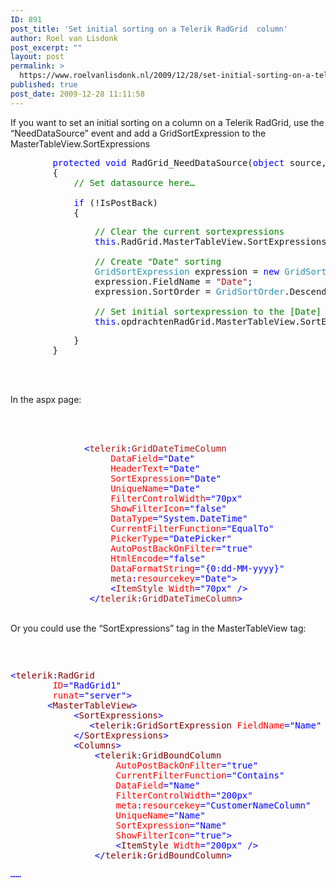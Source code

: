 ```yaml
---
ID: 891
post_title: 'Set initial sorting on a Telerik RadGrid  column'
author: Roel van Lisdonk
post_excerpt: ""
layout: post
permalink: >
  https://www.roelvanlisdonk.nl/2009/12/28/set-initial-sorting-on-a-telerik-radgrid-column/
published: true
post_date: 2009-12-28 11:11:58
---
```

<p>If you want to set an initial sorting on a column on a Telerik RadGrid, use the “NeedDataSource” event and add a GridSortExpression to the MasterTableView.SortExpressions</p>  <pre class="code"><span style="color: blue">        protected void </span>RadGrid_NeedDataSource(<span style="color: blue">object </span>source, <span style="color: #2b91af">GridNeedDataSourceEventArgs </span>e)
        {
            <span style="color: green">// Set datasource here…
            </span>
            <span style="color: blue">if </span>(!IsPostBack)
            {</pre>

<pre class="code"><span style="color: green">                // Clear the current sortexpressions
                </span><span style="color: blue">this</span>.RadGrid.MasterTableView.SortExpressions.Clear();

                <span style="color: green">// Create &quot;Date&quot; sorting
                </span><span style="color: #2b91af">GridSortExpression </span>expression = <span style="color: blue">new </span><span style="color: #2b91af">GridSortExpression</span>();
                expression.FieldName = <span style="color: #a31515">&quot;Date&quot;</span>;
                expression.SortOrder = <span style="color: #2b91af">GridSortOrder</span>.Descending;

                <span style="color: green">// Set initial sortexpression to the [Date] column
                </span><span style="color: blue">this</span>.opdrachtenRadGrid.MasterTableView.SortExpressions.AddSortExpression(expression);</pre>
<a href="http://11011.net/software/vspaste"></a>

<pre class="code">            }
        }</pre>

<br />

<br />In the aspx page:

<br />

<br />

<pre class="code"><span style="color: blue">              &lt;</span><span style="color: #a31515">telerik</span><span style="color: blue">:</span><span style="color: #a31515">GridDateTimeColumn
                   </span><span style="color: red">DataField</span><span style="color: blue">=&quot;Date&quot;
                   </span><span style="color: red">HeaderText</span><span style="color: blue">=&quot;Date&quot;
                   </span><span style="color: red">SortExpression</span><span style="color: blue">=&quot;Date&quot;
                   </span><span style="color: red">UniqueName</span><span style="color: blue">=&quot;Date&quot;
                   </span><span style="color: red">FilterControlWidth</span><span style="color: blue">=&quot;70px&quot;
                   </span><span style="color: red">ShowFilterIcon</span><span style="color: blue">=&quot;false&quot;
                   </span><span style="color: red">DataType</span><span style="color: blue">=&quot;System.DateTime&quot;
                   </span><span style="color: red">CurrentFilterFunction</span><span style="color: blue">=&quot;EqualTo&quot;
                   </span><span style="color: red">PickerType</span><span style="color: blue">=&quot;DatePicker&quot;
                   </span><span style="color: red">AutoPostBackOnFilter</span><span style="color: blue">=&quot;true&quot;
                   </span><span style="color: red">HtmlEncode</span><span style="color: blue">=&quot;false&quot;
                   </span><span style="color: red">DataFormatString</span><span style="color: blue">=&quot;{0:dd-MM-yyyy}&quot;
                   </span><span style="color: #a31515">meta</span><span style="color: blue">:</span><span style="color: red">resourcekey</span><span style="color: blue">=&quot;Date&quot;&gt;
                   &lt;</span><span style="color: #a31515">ItemStyle </span><span style="color: red">Width</span><span style="color: blue">=&quot;70px&quot; /&gt;
               &lt;/</span><span style="color: #a31515">telerik</span><span style="color: blue">:</span><span style="color: #a31515">GridDateTimeColumn</span><span style="color: blue">&gt;</span></pre>
<p>
  <br />Or you could use the “SortExpressions” tag in the MasterTableView tag:

  <br /></p>

<pre class="code"><p><span style="color: blue">&lt;</span><span style="color: maroon">telerik</span><span style="color: blue">:</span><span style="color: maroon">RadGrid 
        </span><span style="color: red">ID</span><span style="color: blue">=&quot;RadGrid1&quot;
</span><span style="color: blue">        </span><span style="color: red">runat</span><span style="color: blue">=&quot;server&quot;</span><span style="color: blue">&gt;
      </span><span style="color: blue"> &lt;</span><span style="color: maroon">MasterTableView</span><span style="color: blue">&gt;</span><span style="color: blue">
            &lt;</span><span style="color: maroon">SortExpressions</span><span style="color: blue">&gt;
               &lt;</span><span style="color: maroon">telerik</span><span style="color: blue">:</span><span style="color: maroon">GridSortExpression </span><span style="color: red">FieldName</span><span style="color: blue">=&quot;Name&quot; </span><span style="color: red">SortOrder</span><span style="color: blue">=&quot;Ascending&quot; /&gt;
            &lt;/</span><span style="color: maroon">SortExpressions</span><span style="color: blue">&gt;
            &lt;</span><span style="color: maroon">Columns</span><span style="color: blue">&gt;
                &lt;</span><span style="color: maroon">telerik</span><span style="color: blue">:</span><span style="color: maroon">GridBoundColumn 
                    </span><span style="color: red">AutoPostBackOnFilter</span><span style="color: blue">=&quot;true&quot;
                    </span><span style="color: red">CurrentFilterFunction</span><span style="color: blue">=&quot;Contains&quot;
                    </span><span style="color: red">DataField</span><span style="color: blue">=&quot;Name&quot;
                    </span><span style="color: red">FilterControlWidth</span><span style="color: blue">=&quot;200px&quot;
                    </span><span style="color: red">meta</span><span style="color: blue">:</span><span style="color: red">resourcekey</span><span style="color: blue">=&quot;CustomerNameColumn&quot; 
                    </span><span style="color: red">UniqueName</span><span style="color: blue">=&quot;Name&quot; 
                    </span><span style="color: red">SortExpression</span><span style="color: blue">=&quot;Name&quot;  
                    </span><span style="color: red">ShowFilterIcon</span><span style="color: blue">=&quot;true&quot;&gt;
                    &lt;</span><span style="color: maroon">ItemStyle </span><span style="color: red">Width</span><span style="color: blue">=&quot;200px&quot; /&gt;
                &lt;/</span><span style="color: maroon">telerik</span><span style="color: blue">:</span><span style="color: maroon">GridBoundColumn</span><span style="color: blue">&gt;</span></p><p><span style="color: blue">……</span></p></pre>